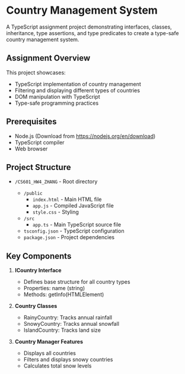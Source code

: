 # Country Management System

A TypeScript assignment project demonstrating interfaces, classes, inheritance, type assertions, and type predicates to create a type-safe country management system.

## Assignment Overview

This project showcases:
- TypeScript implementation of country management
- Filtering and displaying different types of countries
- DOM manipulation with TypeScript
- Type-safe programming practices

## Prerequisites

- Node.js (Download from https://nodejs.org/en/download)
- TypeScript compiler
- Web browser


## Project Structure

- `/CS601_HW4_ZHANG` - Root directory

  - `/public`
    - `index.html` - Main HTML file
    - `app.js` - Compiled JavaScript file
    - `style.css` - Styling
  - `/src`
    - `app.ts` - Main TypeScript source file
  - `tsconfig.json` - TypeScript configuration
  - `package.json` - Project dependencies

## Key Components

1. **ICountry Interface**
   - Defines base structure for all country types
   - Properties: name (string)
   - Methods: getInfo(HTMLElement)

2. **Country Classes**
   - RainyCountry: Tracks annual rainfall
   - SnowyCountry: Tracks annual snowfall
   - IslandCountry: Tracks land size

3. **Country Manager Features**
   - Displays all countries
   - Filters and displays snowy countries
   - Calculates total snow levels
